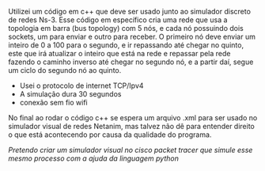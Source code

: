 Utilizei um código em c++ que deve ser usado junto ao simulador discreto de redes Ns-3. Esse código em específico cria uma rede que usa a topologia em barra (bus topology) com 5 nós, e cada nó possuindo dois sockets, um para enviar e outro para receber.
O primeiro nó deve enviar um inteiro de 0 a 100 para o segundo, e ir repassando até chegar no quinto, este que irá atualizar o inteiro que está na rede e repassar pela rede fazendo o caminho inverso até chegar no segundo nó, e a partir daí, segue um ciclo do segundo nó ao quinto.

- Usei o protocolo de internet TCP/Ipv4
- A simulação dura 30 segundos
- conexão sem fio wifi

No final ao rodar o código c++ se espera um arquivo .xml para ser usado no simulador visual de redes Netanim, mas talvez não dê para entender direito o que está acontecendo por causa da qualidade do programa.

*Pretendo criar um simulador visual no cisco packet tracer que simule esse mesmo processo com a ajuda da linguagem python*
